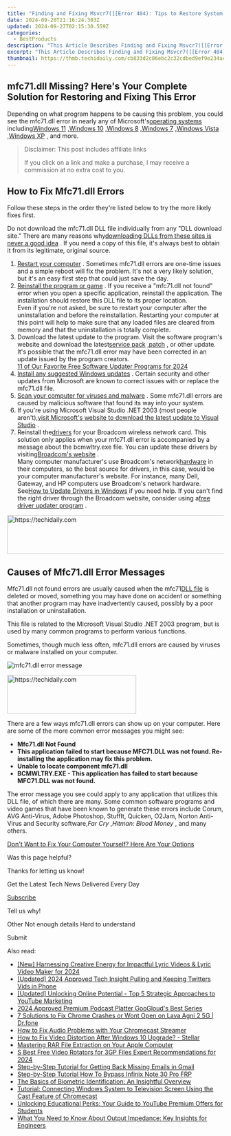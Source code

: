 ```yaml
---
title: "Finding and Fixing Msvcr7([[Error 404): Tips to Restore System Stability"
date: 2024-09-20T21:16:24.303Z
updated: 2024-09-27T02:15:30.559Z
categories:
  - BestProducts
description: "This Article Describes Finding and Fixing Msvcr7([[Error 404): Tips to Restore System Stability"
excerpt: "This Article Describes Finding and Fixing Msvcr7([[Error 404): Tips to Restore System Stability"
thumbnail: https://thmb.techidaily.com/cb833d2c06ebc2c32cdbed9ef9e234accd8f5206773825bdc531095627fac7c4.jpg
---
```


## mfc71.dll Missing? Here's Your Complete Solution for Restoring and Fixing This Error
 Depending on what program happens to be causing this problem, you could see the mfc71.dll error in nearly any of Microsoft's[operating systems](https://www.lifewire.com/operating-systems-2625912) including[Windows 11](https://www.lifewire.com/windows-11-5188930) ,[Windows 10](https://www.lifewire.com/windows-10-2626217) ,[Windows 8](https://www.lifewire.com/windows-8-2626235) ,[Windows 7](https://www.lifewire.com/windows-7-2626265) ,[Windows Vista](https://www.lifewire.com/windows-vista-2626311) ,[Windows XP](https://www.lifewire.com/windows-xp-2626354) , and more.  

>  Disclaimer: This post includes affiliate links
>
>  If you click on a link and make a purchase, I may receive a commission at no extra cost to you.
>

## How to Fix Mfc71.dll Errors

 Follow these steps in the order they're listed below to try the more likely fixes first.

 Do not download the mfc71.dll DLL file individually from any "DLL download site." There are many reasons why[downloading DLLs from these sites is never a good idea](https://www.lifewire.com/important-reasons-not-to-download-dll-files-2624455) . If you need a copy of this file, it's always best to obtain it from its legitimate, original source.

1. [Restart your computer](https://www.lifewire.com/how-to-reboot-a-computer-2624568) . Sometimes mfc71.dll errors are one-time issues and a simple reboot will fix the problem. It's not a very likely solution, but it's an easy first step that could just save the day.
2. [Reinstall the program or game](https://www.lifewire.com/what-is-the-proper-way-to-reinstall-a-software-program-2624478) . If you receive a "mfc71.dll not found" error when you open a specific application, reinstall the application. The installation should restore this DLL file to its proper location.  
 Even if you're not asked, be sure to restart your computer after the uninstallation and before the reinstallation. Restarting your computer at this point will help to make sure that any loaded files are cleared from memory and that the uninstallation is totally complete.
3. Download the latest update to the program. Visit the software program's website and download the latest[service pack](https://www.lifewire.com/what-is-a-service-pack-2626010) ,[patch](https://www.lifewire.com/what-is-a-patch-2625960) , or other update. It's possible that the mfc71.dll error may have been corrected in an update issued by the program creators.  
[11 of Our Favorite Free Software Updater Programs for 2024](https://www.lifewire.com/free-software-updater-programs-2625200)
4. [Install any suggested Windows updates](https://www.lifewire.com/how-to-check-for-install-windows-updates-2624596) . Certain security and other updates from Microsoft are known to correct issues with or replace the mfc71.dll file.
5. [Scan your computer for viruses and malware](https://www.lifewire.com/properly-scan-your-computer-for-viruses-and-other-malware-2624526) . Some mfc71.dll errors are caused by malicious software that found its way into your system.
6. If you're using Microsoft Visual Studio .NET 2003 (most people aren't),[visit Microsoft's website to download the latest update to Visual Studio](https://learn.microsoft.com/en-us/visualstudio/install/update-visual-studio) .
7. Reinstall the[drivers](https://www.lifewire.com/what-is-a-device-driver-2625796) for your Broadcom wireless network card. This solution only applies when your mfc71.dll error is accompanied by a message about the bcmwltry.exe file. You can update these drivers by visiting[Broadcom's website](https://www.broadcom.com/support/download-search?pf=Ethernet+Controllers) .  
 Many computer manufacturer's use Broadcom's network[hardware](https://www.lifewire.com/computer-hardware-2625895) in their computers, so the best source for drivers, in this case, would be your computer manufacturer's website. For instance, many Dell, Gateway, and HP computers use Broadcom's network hardware.  
 See[How to Update Drivers in Windows](https://www.lifewire.com/how-to-update-drivers-in-windows-2619214) if you need help. If you can't find the right driver through the Broadcom website, consider using a[free driver updater program](https://www.lifewire.com/free-driver-updater-tools-2619206) .

<!-- affiliate ads begin -->
<a href="https://aligracehair.sjv.io/c/5597632/1918684/19272" target="_top" id="1918684">
  <img src="//a.impactradius-go.com/display-ad/19272-1918684" border="0" alt="https://techidaily.com" width="728" height="90"/>
</a>
<img height="0" width="0" src="https://aligracehair.sjv.io/i/5597632/1918684/19272" style="position:absolute;visibility:hidden;" border="0" />
<!-- affiliate ads end -->

## Causes of Mfc71.dll Error Messages

 Mfc71.dll not found errors are usually caused when the mfc71[DLL file](https://www.lifewire.com/what-is-a-dll-file-2625852) is deleted or moved, something you may have done on accident or something that another program may have inadvertently caused, possibly by a poor installation or uninstallation.

 This file is related to the Microsoft Visual Studio .NET 2003 program, but is used by many common programs to perform various functions.

 Sometimes, though much less often, mfc71.dll errors are caused by viruses or malware installed on your computer.

![mfc71.dll error message](https://www.lifewire.com/thmb/O12oLchxDLDIlvoxifWHt_O9j10=/1500x0/filters:no_upscale():max_bytes(150000):strip_icc():format(webp)/mfc71-dll-error-message-59b2ada4d963ac00116c1b84.png)

<!-- affiliate ads begin -->
<a href="https://laganoo.pxf.io/c/5597632/1484940/16446" target="_top" id="1484940">
  <img src="//a.impactradius-go.com/display-ad/16446-1484940" border="0" alt="https://techidaily.com" width="300" height="90"/>
</a>
<img height="0" width="0" src="https://laganoo.pxf.io/i/5597632/1484940/16446" style="position:absolute;visibility:hidden;" border="0" />
<!-- affiliate ads end -->

 There are a few ways mfc71.dll errors can show up on your computer. Here are some of the more common error messages you might see:

* **Mfc71.dll Not Found**
* **This application failed to start because MFC71.DLL was not found. Re-installing the application may fix this problem.**
* **Unable to locate component mfc71.dll**
* **BCMWLTRY.EXE - This application has failed to start because MFC71.DLL was not found.**

 The error message you see could apply to any application that utilizes this DLL file, of which there are many. Some common software programs and video games that have been known to generate these errors include Corum, AVG Anti-Virus, Adobe Photoshop, StuffIt, Quicken, O2Jam, Norton Anti-Virus and Security software,_Far Cry_ ,_Hitman: Blood Money_ , and many others.

[Don't Want to Fix Your Computer Yourself? Here Are Your Options](https://www.lifewire.com/how-do-i-get-my-computer-fixed-2625167)

Was this page helpful?

Thanks for letting us know!

 Get the Latest Tech News Delivered Every Day

[Subscribe](https://www.lifewire.com/#)

Tell us why!

 Other  Not enough details  Hard to understand

 Submit

<ins class="adsbygoogle"
     style="display:block"
     data-ad-format="autorelaxed"
     data-ad-client="ca-pub-7571918770474297"
     data-ad-slot="1223367746"></ins>

<ins class="adsbygoogle"
     style="display:block"
     data-ad-client="ca-pub-7571918770474297"
     data-ad-slot="8358498916"
     data-ad-format="auto"
     data-full-width-responsive="true"></ins>

<span class="atpl-alsoreadstyle">Also read:</span>
<div><ul>
<li><a href="https://eaxpv-info.techidaily.com/new-harnessing-creative-energy-for-impactful-lyric-videos-and-lyric-video-maker-for-2024/"><u>[New] Harnessing Creative Energy for Impactful Lyric Videos & Lyric Video Maker for 2024</u></a></li>
<li><a href="https://twitter-videos.techidaily.com/updated-2024-approved-tech-insight-pulling-and-keeping-twitters-vids-in-phone/"><u>[Updated] 2024 Approved Tech Insight Pulling and Keeping Twitters Vids in Phone</u></a></li>
<li><a href="https://youtube-blog.techidaily.com/ed-unlocking-online-potential-top-5-strategic-approaches-to-youtube-marketing/"><u>[Updated] Unlocking Online Potential - Top 5 Strategic Approaches to YouTube Marketing</u></a></li>
<li><a href="https://extra-approaches.techidaily.com/2024-approved-premium-podcast-platter-googlouds-best-series/"><u>2024 Approved Premium Podcast Platter GooGloud's Best Series</u></a></li>
<li><a href="https://howto.techidaily.com/7-solutions-to-fix-chrome-crashes-or-wont-open-on-lava-agni-2-5g-drfone-by-drfone-fix-android-problems-fix-android-problems/"><u>7 Solutions to Fix Chrome Crashes or Wont Open on Lava Agni 2 5G | Dr.fone</u></a></li>
<li><a href="https://tech-recovery.techidaily.com/how-to-fix-audio-problems-with-your-chromecast-streamer/"><u>How to Fix Audio Problems with Your Chromecast Streamer</u></a></li>
<li><a href="https://data-wizards.techidaily.com/how-to-fix-video-distortion-after-windows-10-upgrade-stellar/"><u>How to Fix Video Distortion After Windows 10 Upgrade? - Stellar</u></a></li>
<li><a href="https://tech-recovery.techidaily.com/mastering-rar-file-extraction-on-your-apple-computer/"><u>Mastering RAR File Extraction on Your Apple Computer</u></a></li>
<li><a href="https://smart-video-editing.techidaily.com/s-best-free-video-rotators-for-3gp-files-expert-recommendations-for-2024/"><u>S Best Free Video Rotators for 3GP Files Expert Recommendations for 2024</u></a></li>
<li><a href="https://tech-recovery.techidaily.com/step-by-step-tutorial-for-getting-back-missing-emails-in-gmail/"><u>Step-by-Step Tutorial for Getting Back Missing Emails in Gmail</u></a></li>
<li><a href="https://bypass-frp.techidaily.com/step-by-step-tutorial-how-to-bypass-infinix-note-30-pro-frp-by-drfone-android/"><u>Step-by-Step Tutorial How To Bypass Infinix Note 30 Pro FRP</u></a></li>
<li><a href="https://tech-recovery.techidaily.com/the-basics-of-biometric-identification-an-insightful-overview/"><u>The Basics of Biometric Identification: An Insightful Overview</u></a></li>
<li><a href="https://tech-recovery.techidaily.com/tutorial-connecting-windows-system-to-television-screen-using-the-cast-feature-of-chromecast/"><u>Tutorial: Connecting Windows System to Television Screen Using the Cast Feature of Chromecast</u></a></li>
<li><a href="https://tech-recovery.techidaily.com/unlocking-educational-perks-your-guide-to-youtube-premium-offers-for-students/"><u>Unlocking Educational Perks: Your Guide to YouTube Premium Offers for Students</u></a></li>
<li><a href="https://tech-recovery.techidaily.com/what-you-need-to-know-about-output-impedance-key-insights-for-engineers/"><u>What You Need to Know About Output Impedance: Key Insights for Engineers</u></a></li>
</ul></div>

